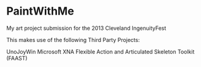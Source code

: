 PaintWithMe
===========

My art project submission for the 2013 Cleveland IngenuityFest

This makes use of the following Third Party Projects:

UnoJoyWin
Microsoft XNA
Flexible Action and Articulated Skeleton Toolkit (FAAST)